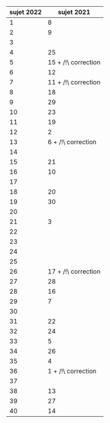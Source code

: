 |sujet 2022 | sujet 2021 |
|-|-|
1 | 8
2 | 9
3 | 
4 | 25
5 | 15 + /!\ correction
6 | 12
7 | 11 + /!\ correction
8 | 18
9 | 29
10 | 23
11 | 19
12 | 2
13 | 6 + /!\ correction
14 | 
15 | 21
16 | 10
17 | 
18 | 20
19 | 30
20 |
21 | 3
22 | 
23 | 
24 | 
25 |
26 | 17 + /!\ correction
27 | 28
28 | 16
29 | 7
30 |
31 | 22
32 | 24
33 | 5
34 | 26
35 | 4
36 | 1 + /!\ correction
37 | 
38 | 13
39 | 27
40 | 14